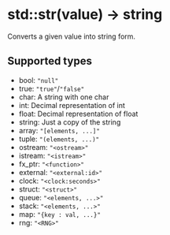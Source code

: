 # std::str(value) -&gt; string

Converts a given value into string form.

## Supported types

- bool: `"null"`
- true: `"true"`/`"false"`
- char: A string with one char
- int: Decimal representation of int
- float: Decimal representation of float 
- string: Just a copy of the string 
- array: `"[elements, ...]"`
- tuple: `"(elements, ...)"` 
- ostream: `"<ostream>"`
- istream: `"<istream>"`
- fx_ptr: `"<function>"`
- external: `"<external:id>"`
- clock: `"<clock:seconds>"`
- struct: `"<struct>"`
- queue: `"<elements, ...>"`
- stack: `"<elements, ...>"`
- map: `"{key : val, ...}"`
- rng: `"<RNG>"`